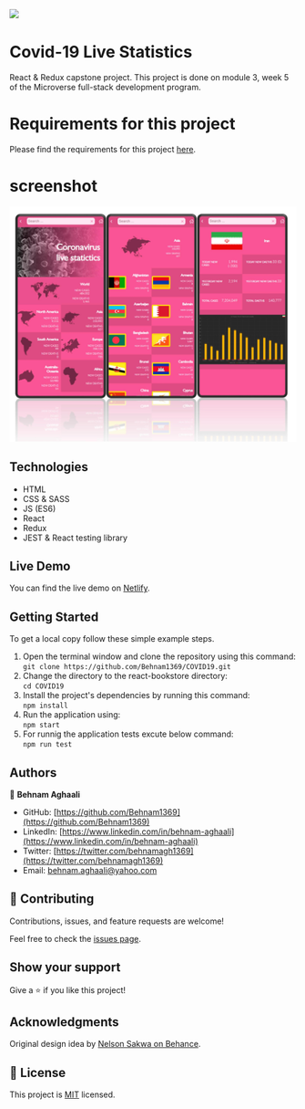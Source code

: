 ![](https://img.shields.io/badge/Microverse-blueviolet)

# Covid-19 Live Statistics
React & Redux capstone project. This project is done on module 3, week 5 of the Microverse full-stack development program.


# Requirements for this project

Please find the requirements for this project [here](https://github.com/microverseinc/curriculum-react-redux/blob/main/capstone/react_capstone.md).

# screenshot 
![Screenshot1](public/images/demo.jpg)


## Technologies

- HTML
- CSS & SASS
- JS (ES6)
- React
- Redux
- JEST & React testing library

## Live Demo
You can find the live demo on [Netlify](https://effortless-travesseiro-5acbee.netlify.app/). 


## Getting Started

To get a local copy follow these simple example steps.  

1. Open the terminal window and clone the repository using this command:  
`git clone https://github.com/Behnam1369/COVID19.git` 
2. Change the directory to the react-bookstore directory:  
`cd COVID19`  
3. Install the project's dependencies by running this command:   
`npm install`   
4. Run the application using:  
`npm start`  
5. For runnig the application tests excute below command:   
`npm run test` 

## Authors

👤 **Behnam Aghaali**

- GitHub: [https://github.com/Behnam1369](https://github.com/Behnam1369)
- LinkedIn: [https://www.linkedin.com/in/behnam-aghaali](https://www.linkedin.com/in/behnam-aghaali)
- Twitter: [https://twitter.com/behnamagh1369](https://twitter.com/behnamagh1369)
- Email: [behnam.aghaali@yahoo.com](mailto:behnam.aghaali@yahoo.com)


## 🤝 Contributing

Contributions, issues, and feature requests are welcome!

Feel free to check the [issues page](../../issues/).

## Show your support

Give a ⭐️ if you like this project!

## Acknowledgments

Original design idea by [Nelson Sakwa on Behance](https://www.behance.net/sakwadesignstudio).

## 📝 License

This project is [MIT](./MIT.md) licensed.
